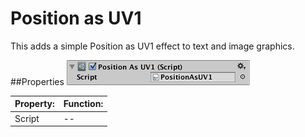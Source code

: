 # Position as UV1

This adds a simple Position as UV1 effect to text and image graphics.

##Properties
![](Main/UI_PositionAsUV1Inspector.png)

| Property:	 | Function: |
| -- | -- |
| Script | -- |
